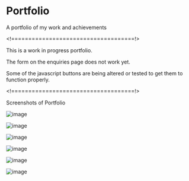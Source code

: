 # Portfolio
A portfolio of my work and achievements

<!====================================!>

This is a work in progress portfolio.

The form on the enquiries page does not work yet.

Some of the javascript buttons are being altered or
tested to get them to function properly.

<!====================================!>

Screenshots of Portfolio

![image](https://user-images.githubusercontent.com/112827142/218807002-34a7ac14-42cc-4e0e-8842-73fc58c9bba5.png)

![image](https://user-images.githubusercontent.com/112827142/218807245-c65de506-a48d-4660-8671-84b5b6d00e9d.png)

![image](https://user-images.githubusercontent.com/112827142/218807351-71aefb2f-bc21-444f-82a9-76d612576ad8.png)

![image](https://user-images.githubusercontent.com/112827142/218807395-f5fefb86-dc4c-440e-9089-21d11109d5ce.png)

![image](https://user-images.githubusercontent.com/112827142/218807461-8912fb56-62be-406f-9ab2-9753cd0aceb3.png)

![image](https://user-images.githubusercontent.com/112827142/218807572-5c3d09fe-4876-44e6-8fbf-724be6d3c16e.png)


